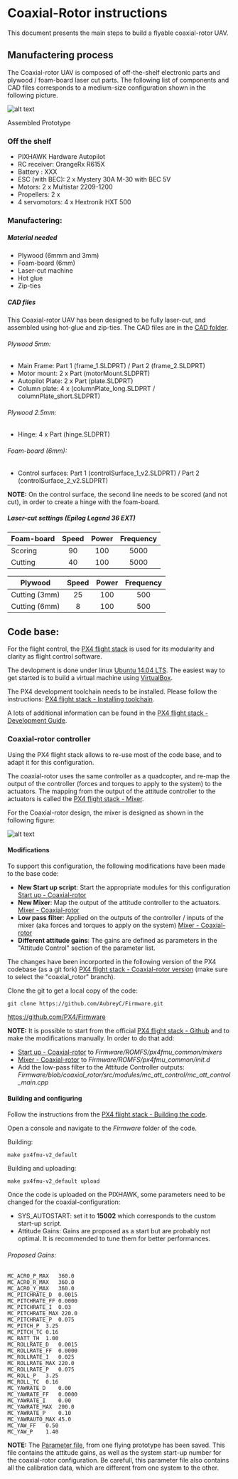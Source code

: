 Coaxial-Rotor instructions
==========================

This document presents the main steps to build a flyable coaxial-rotor UAV. 

## Manufactering process
	
The Coaxial-rotor UAV is composed of off-the-shelf electronic parts and plywood / foam-board laser cut parts. The following list of components and CAD files corresponds to a medium-size configuration shown in the following picture. 

![alt text](graphics/Prototype_4.jpg)

Assembled Prototype

### Off the shelf

- PIXHAWK Hardware Autopilot 
- RC receiver: OrangeRx R615X
- Battery : XXX
- ESC (with BEC): 2 x Mystery 30A M-30 with BEC 5V
- Motors: 2 x Multistar 2209-1200 
- Propellers: 2 x 
- 4 servomotors: 4 x Hextronik HXT 500

### Manufactering:
##### Material needed  
- Plywood (6mmm and 3mm)
- Foam-board (6mm)
- Laser-cut machine 
- Hot glue 
- Zip-ties

##### CAD files

This Coaxial-rotor UAV has been designed to be fully laser-cut, and assembled using hot-glue and zip-ties. The CAD files are in the [CAD folder](https://github.com/AubreyC/CoaxialRotor/tree/master/CAD). 

###### Plywood 5mm:
- Main Frame: Part 1 (frame_1.SLDPRT) / Part 2 (frame_2.SLDPRT)
- Motor mount: 2 x Part (motorMount.SLDPRT)
- Autopilot Plate: 2 x Part (plate.SLDPRT)
- Column plate: 4 x (columnPlate_long.SLDPRT / columnPlate_short.SLDPRT)

###### Plywood 2.5mm:

- Hinge: 4 x Part (hinge.SLDPRT)

######  Foam-board (6mm):
- Control surfaces: Part 1 (controlSurface_1_v2.SLDPRT) / Part 2 (controlSurface_2_v2.SLDPRT) 
	
__NOTE:__ On the control surface, the second line needs to be scored (and not cut), in order to create a hinge with the foam-board.

##### Laser-cut settings (Epilog Legend 36 EXT)

| Foam-board    | Speed         | Power  | Frequency |
| ------------- |:-------------:| :----: |:---------:|
| Scoring       | 90		    | 100    | 5000		 |		
| Cutting       | 40 	        | 100    | 5000		 |

| Plywood   	| Speed         | Power  | Frequency |
| --------------|:-------------:| :----: |:---------:|
| Cutting (3mm) | 25		    | 	100  | 500	     |		
| Cutting (6mm) | 8  	        |   100  | 500    	 |


## Code base:

For the flight control, the [PX4 flight stack](http://px4.io/) is used for its modularity and clarity as flight control software. 

The devlopment is done under linux [Ubuntu 14.04 LTS](http://releases.ubuntu.com/14.04/). The easiest way to get started is to build a virtual machine using [VirtualBox](https://help.ubuntu.com/community/VirtualBox). 

The PX4 development toolchain needs to be installed. Please follow the instructions: [PX4 flight stack - Installing toolchain](http://dev.px4.io/starting-installing-linux.html).

A lots of additional information can be found in the [PX4 flight stack - Development Guide](http://dev.px4.io). 

### Coaxial-rotor controller

Using the PX4 flight stack allows to re-use most of the code base, and to adapt it for this configuration. 

The coaxial-rotor uses the same controller as a quadcopter, and re-map the output of the controller (forces and torques to apply to the system) to the actuators. The mapping from the output of the attitude controller to the actuators is called the [PX4 flight stack - Mixer](http://dev.px4.io/concept-mixing.html).

For the Coaxial-rotor design, the mixer is designed as shown in the following figure: 

![alt text](graphics/mixer_detailed.png)

#### Modifications
 
To support this configuration, the following modifications have been made to the base code: 
- __New Start up script__: Start the appropriate modules for this configuration [Start up - Coaxial-rotor](https://github.com/AubreyC/Firmware/blob/coaxial_rotor/ROMFS/px4fmu_common/init.d/15002_coax_rotor)
- __New Mixer__: Map the output of the attitude controller to the actuators. [Mixer - Coaxial-rotor](https://github.com/AubreyC/Firmware/blob/coaxial_rotor/ROMFS/px4fmu_common/mixers/coax_rotor.main.mix)
- __Low pass filter__: Applied on the outputs of the controller / inputs of the mixer (aka forces and torques to apply on the system) [Mixer - Coaxial-rotor](https://github.com/AubreyC/Firmware/blob/coaxial_rotor/src/modules/mc_att_control/mc_att_control_main.cpp)
- __Different attitude gains__: The gains are defined as parameters in the "Attitude Control" section of the parameter list. 

The changes have been incorported in the following version of the PX4 codebase (as a git fork) [PX4 flight stack - Coaxial-rotor version](https://github.com/AubreyC/Firmware/tree/coaxial_rotor) (make sure to select the "coaxial_rotor" branch). 

Clone the git to get a local copy of the code:

	git clone https://github.com/AubreyC/Firmware.git


https://github.com/PX4/Firmware

__NOTE:__ It is possible to start from the official [PX4 flight stack - Github](https://github.com/PX4/Firmware) and to make the modifications manually. In order to do that add: 
- [Start up - Coaxial-rotor](https://github.com/AubreyC/Firmware/blob/coaxial_rotor/ROMFS/px4fmu_common/init.d/15002_coax_rotor) to *Firmware/ROMFS/px4fmu_common/mixers*
- [Mixer - Coaxial-rotor](https://github.com/AubreyC/Firmware/blob/coaxial_rotor/ROMFS/px4fmu_common/mixers/coax_rotor.main.mix) to *Firmware/ROMFS/px4fmu_common/init.d*
- Add the low-pass filter to the Attitude Controller outputs: *Firmware/blob/coaxial_rotor/src/modules/mc_att_control/mc_att_control_main.cpp*


#### Building and configuring

Follow the instructions from the [PX4 flight stack - Building the code](http://dev.px4.io/starting-building.html).

Open a console and navigate to the *Firmware* folder of the code.

Building: 

	make px4fmu-v2_default

Building and uploading: 

	make px4fmu-v2_default upload


Once the code is uploaded on the PIXHAWK, some parameters need to be changed for the coaxial-configuration: 
- SYS_AUTOSTART: set it to __15002__ which corresponds to the custom start-up script.
- Attitude Gains: Gains are proposed as a start but are probably not optimal. It is recommended to tune them for better performances. 

###### Proposed Gains: 
	MC_ACRO_P_MAX	360.0
	MC_ACRO_R_MAX	360.0
	MC_ACRO_Y_MAX	360.0
	MC_PITCHRATE_D	0.0015
	MC_PITCHRATE_FF	0.0000
	MC_PITCHRATE_I	0.03
	MC_PITCHRATE_MAX 220.0
	MC_PITCHRATE_P	0.075
	MC_PITCH_P	3.25
	MC_PITCH_TC	0.16
	MC_RATT_TH	1.00
	MC_ROLLRATE_D	0.0015
	MC_ROLLRATE_FF	0.0000
	MC_ROLLRATE_I	0.025
	MC_ROLLRATE_MAX	220.0
	MC_ROLLRATE_P	0.075
	MC_ROLL_P	3.25
	MC_ROLL_TC	0.16
	MC_YAWRATE_D	0.00
	MC_YAWRATE_FF	0.0000
	MC_YAWRATE_I	0.00
	MC_YAWRATE_MAX	200.0
	MC_YAWRATE_P	0.10
	MC_YAWRAUTO_MAX	45.0
	MC_YAW_FF	0.50
	MC_YAW_P	1.40

__NOTE:__ The [Parameter file](https://github.com/AubreyC/CoaxialRotor/blob/master/parameters/parameters_PX4_CoaxialRotor.params), from one flying prototype has been saved. This file contains the attitude gains, as well as the system start-up number for the coaxial-rotor configuration. Be carefull, this parameter file also contains all the calibration data, which are different from one system to the other.


















